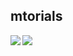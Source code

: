 ## mtorials

<img align="left" src="https://github-readme-stats.vercel.app/api?username=mtorials&count_private=true&show_icons=true&theme=light&hide_rank=true&line_height=29&hide_border=true&custom_title=Universumgames+Stats&hide=prs" />
<img align="left" src="https://github-readme-stats.vercel.app/api/top-langs/?username=mtorials&theme=light&hide_title=true&show_icons=true&langs_count=15&line_height=29&hide_border=true&hide=dockerfile&layout=compact" />
